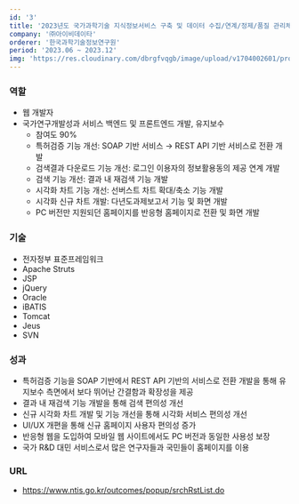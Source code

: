 ```yaml
---
id: '3'
title: '2023년도 국가과학기술 지식정보서비스 구축 및 데이터 수집/연계/정제/품질 관리체계 구축'
company: '㈜아이비데이타'
orderer: '한국과학기술정보연구원'
period: '2023.06 ~ 2023.12'
img: 'https://res.cloudinary.com/dbrgfvqgb/image/upload/v1704002601/project_3-min_crop_gnxzrz.png'
---
```


### 역할

- 웹 개발자
- 국가연구개발성과 서비스 백엔드 및 프론트엔드 개발, 유지보수
  - 참여도 90%
  - 특허검증 기능 개선: SOAP 기반 서비스 → REST API 기반 서비스로 전환 개발
  - 검색결과 다운로드 기능 개선: 로그인 이용자의 정보활용동의 제공 연계 개발
  - 검색 기능 개선: 결과 내 재검색 기능 개발
  - 시각화 차트 기능 개선: 선버스트 차트 확대/축소 기능 개발
  - 시각화 신규 차트 개발: 다년도과제보고서 기능 및 화면 개발
  - PC 버전만 지원되던 홈페이지를 반응형 홈페이지로 전환 및 화면 개발

### 기술

- 전자정부 표준프레임워크
- Apache Struts
- JSP
- jQuery
- Oracle
- iBATIS
- Tomcat
- Jeus
- SVN

### 성과

- 특허검증 기능을 SOAP 기반에서 REST API 기반의 서비스로 전환 개발을 통해 유지보수 측면에서 보다 뛰어난 간결함과 확장성을 제공
- 결과 내 재검색 기능 개발을 통해 검색 편의성 개선
- 신규 시각화 차트 개발 및 기능 개선을 통해 시각화 서비스 편의성 개선
- UI/UX 개편을 통해 신규 홈페이지 사용자 편의성 증가
- 반응형 웹을 도입하여 모바일 웹 사이트에서도 PC 버전과 동일한 사용성 보장
- 국가 R&D 대민 서비스로서 많은 연구자들과 국민들이 홈페이지를 이용

### URL

- https://www.ntis.go.kr/outcomes/popup/srchRstList.do
